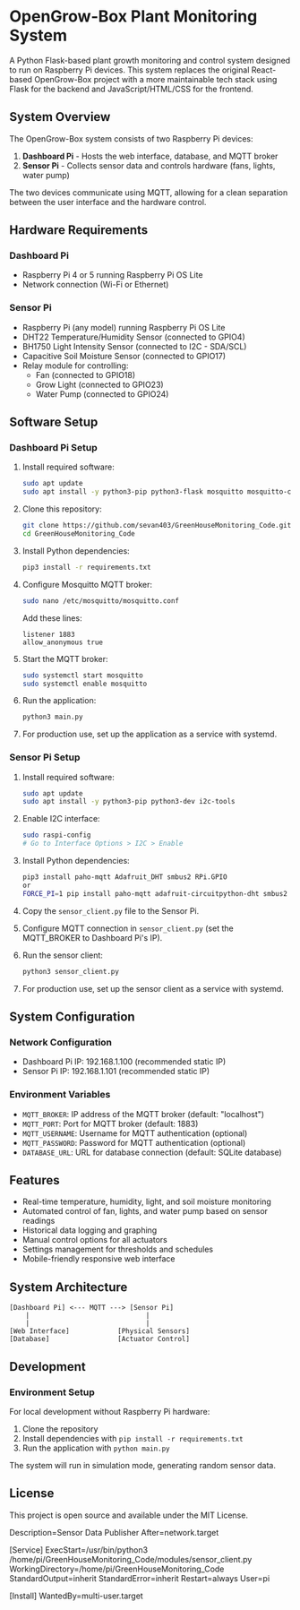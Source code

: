 # OpenGrow-Box Plant Monitoring System

A Python Flask-based plant growth monitoring and control system designed to run on Raspberry Pi devices. This system replaces the original React-based OpenGrow-Box project with a more maintainable tech stack using Flask for the backend and JavaScript/HTML/CSS for the frontend.

## System Overview

The OpenGrow-Box system consists of two Raspberry Pi devices:

1. **Dashboard Pi** - Hosts the web interface, database, and MQTT broker
2. **Sensor Pi** - Collects sensor data and controls hardware (fans, lights, water pump)

The two devices communicate using MQTT, allowing for a clean separation between the user interface and the hardware control.

## Hardware Requirements

### Dashboard Pi
- Raspberry Pi 4 or 5 running Raspberry Pi OS Lite
- Network connection (Wi-Fi or Ethernet)

### Sensor Pi
- Raspberry Pi (any model) running Raspberry Pi OS Lite
- DHT22 Temperature/Humidity Sensor (connected to GPIO4)
- BH1750 Light Intensity Sensor (connected to I2C - SDA/SCL)
- Capacitive Soil Moisture Sensor (connected to GPIO17)
- Relay module for controlling:
  - Fan (connected to GPIO18)
  - Grow Light (connected to GPIO23)
  - Water Pump (connected to GPIO24)

## Software Setup

### Dashboard Pi Setup

1. Install required software:
   ```bash
   sudo apt update
   sudo apt install -y python3-pip python3-flask mosquitto mosquitto-clients
   ```

2. Clone this repository:
   ```bash
   git clone https://github.com/sevan403/GreenHouseMonitoring_Code.git
   cd GreenHouseMonitoring_Code
   ```

3. Install Python dependencies:
   ```bash
   pip3 install -r requirements.txt
   ```

4. Configure Mosquitto MQTT broker:
   ```bash
   sudo nano /etc/mosquitto/mosquitto.conf
   ```
   Add these lines:
   ```
   listener 1883
   allow_anonymous true
   ```

5. Start the MQTT broker:
   ```bash
   sudo systemctl start mosquitto
   sudo systemctl enable mosquitto
   ```

6. Run the application:
   ```bash
   python3 main.py
   ```

7. For production use, set up the application as a service with systemd.

### Sensor Pi Setup

1. Install required software:
   ```bash
   sudo apt update
   sudo apt install -y python3-pip python3-dev i2c-tools
   ```

2. Enable I2C interface:
   ```bash
   sudo raspi-config
   # Go to Interface Options > I2C > Enable
   ```

3. Install Python dependencies:
   ```bash
   pip3 install paho-mqtt Adafruit_DHT smbus2 RPi.GPIO
   or
   FORCE_PI=1 pip install paho-mqtt adafruit-circuitpython-dht smbus2 RPi.GPIO
   ```

4. Copy the `sensor_client.py` file to the Sensor Pi.

5. Configure MQTT connection in `sensor_client.py` (set the MQTT_BROKER to Dashboard Pi's IP).

6. Run the sensor client:
   ```bash
   python3 sensor_client.py
   ```

7. For production use, set up the sensor client as a service with systemd.

## System Configuration

### Network Configuration
- Dashboard Pi IP: 192.168.1.100 (recommended static IP)
- Sensor Pi IP: 192.168.1.101 (recommended static IP)

### Environment Variables
- `MQTT_BROKER`: IP address of the MQTT broker (default: "localhost")
- `MQTT_PORT`: Port for MQTT broker (default: 1883)
- `MQTT_USERNAME`: Username for MQTT authentication (optional)
- `MQTT_PASSWORD`: Password for MQTT authentication (optional)
- `DATABASE_URL`: URL for database connection (default: SQLite database)

## Features

- Real-time temperature, humidity, light, and soil moisture monitoring
- Automated control of fan, lights, and water pump based on sensor readings
- Historical data logging and graphing
- Manual control options for all actuators
- Settings management for thresholds and schedules
- Mobile-friendly responsive web interface

## System Architecture

```
[Dashboard Pi] <--- MQTT ---> [Sensor Pi]
    |                             |
    |                             |
[Web Interface]            [Physical Sensors]
[Database]                 [Actuator Control]
```

## Development

### Environment Setup

For local development without Raspberry Pi hardware:

1. Clone the repository
2. Install dependencies with `pip install -r requirements.txt`
3. Run the application with `python main.py`

The system will run in simulation mode, generating random sensor data.

## License

This project is open source and available under the MIT License.





Description=Sensor Data Publisher
After=network.target

[Service]
ExecStart=/usr/bin/python3 /home/pi/GreenHouseMonitoring_Code/modules/sensor_client.py
WorkingDirectory=/home/pi/GreenHouseMonitoring_Code
StandardOutput=inherit
StandardError=inherit
Restart=always
User=pi

[Install]
WantedBy=multi-user.target



